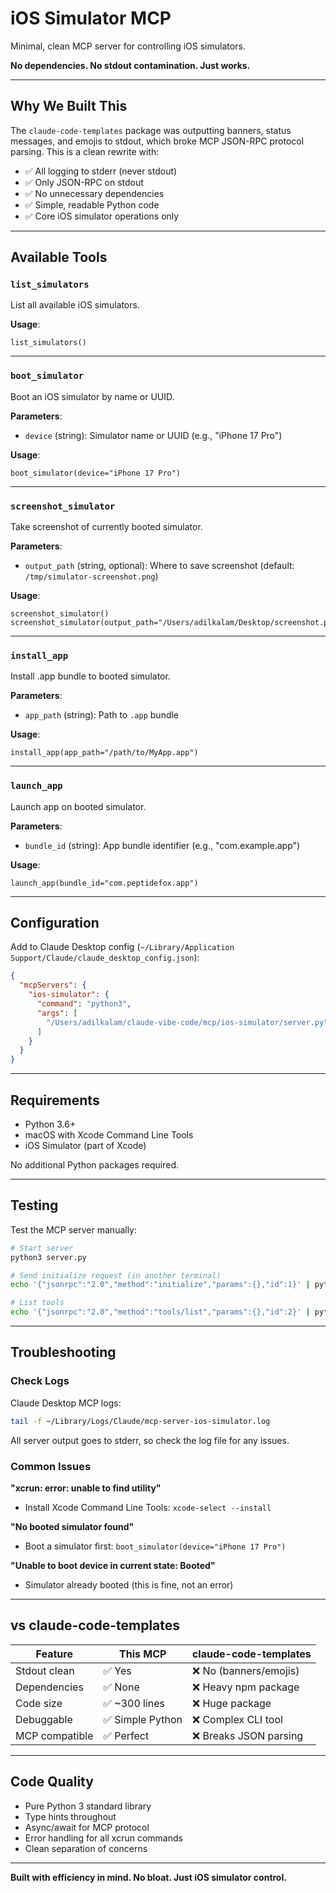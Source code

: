 # iOS Simulator MCP

Minimal, clean MCP server for controlling iOS simulators.

**No dependencies. No stdout contamination. Just works.**

---

## Why We Built This

The `claude-code-templates` package was outputting banners, status messages, and emojis to stdout, which broke MCP JSON-RPC protocol parsing. This is a clean rewrite with:

- ✅ All logging to stderr (never stdout)
- ✅ Only JSON-RPC on stdout
- ✅ No unnecessary dependencies
- ✅ Simple, readable Python code
- ✅ Core iOS simulator operations only

---

## Available Tools

### `list_simulators`
List all available iOS simulators.

**Usage**:
```
list_simulators()
```

---

### `boot_simulator`
Boot an iOS simulator by name or UUID.

**Parameters**:
- `device` (string): Simulator name or UUID (e.g., "iPhone 17 Pro")

**Usage**:
```
boot_simulator(device="iPhone 17 Pro")
```

---

### `screenshot_simulator`
Take screenshot of currently booted simulator.

**Parameters**:
- `output_path` (string, optional): Where to save screenshot (default: `/tmp/simulator-screenshot.png`)

**Usage**:
```
screenshot_simulator()
screenshot_simulator(output_path="/Users/adilkalam/Desktop/screenshot.png")
```

---

### `install_app`
Install .app bundle to booted simulator.

**Parameters**:
- `app_path` (string): Path to `.app` bundle

**Usage**:
```
install_app(app_path="/path/to/MyApp.app")
```

---

### `launch_app`
Launch app on booted simulator.

**Parameters**:
- `bundle_id` (string): App bundle identifier (e.g., "com.example.app")

**Usage**:
```
launch_app(bundle_id="com.peptidefox.app")
```

---

## Configuration

Add to Claude Desktop config (`~/Library/Application Support/Claude/claude_desktop_config.json`):

```json
{
  "mcpServers": {
    "ios-simulator": {
      "command": "python3",
      "args": [
        "/Users/adilkalam/claude-vibe-code/mcp/ios-simulator/server.py"
      ]
    }
  }
}
```

---

## Requirements

- Python 3.6+
- macOS with Xcode Command Line Tools
- iOS Simulator (part of Xcode)

No additional Python packages required.

---

## Testing

Test the MCP server manually:

```bash
# Start server
python3 server.py

# Send initialize request (in another terminal)
echo '{"jsonrpc":"2.0","method":"initialize","params":{},"id":1}' | python3 server.py

# List tools
echo '{"jsonrpc":"2.0","method":"tools/list","params":{},"id":2}' | python3 server.py
```

---

## Troubleshooting

### Check Logs

Claude Desktop MCP logs:
```bash
tail -f ~/Library/Logs/Claude/mcp-server-ios-simulator.log
```

All server output goes to stderr, so check the log file for any issues.

### Common Issues

**"xcrun: error: unable to find utility"**
- Install Xcode Command Line Tools: `xcode-select --install`

**"No booted simulator found"**
- Boot a simulator first: `boot_simulator(device="iPhone 17 Pro")`

**"Unable to boot device in current state: Booted"**
- Simulator already booted (this is fine, not an error)

---

## vs claude-code-templates

| Feature | This MCP | claude-code-templates |
|---------|----------|----------------------|
| Stdout clean | ✅ Yes | ❌ No (banners/emojis) |
| Dependencies | ✅ None | ❌ Heavy npm package |
| Code size | ✅ ~300 lines | ❌ Huge package |
| Debuggable | ✅ Simple Python | ❌ Complex CLI tool |
| MCP compatible | ✅ Perfect | ❌ Breaks JSON parsing |

---

## Code Quality

- Pure Python 3 standard library
- Type hints throughout
- Async/await for MCP protocol
- Error handling for all xcrun commands
- Clean separation of concerns

---

**Built with efficiency in mind. No bloat. Just iOS simulator control.**
